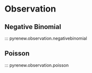 # Observation

## Negative Binomial

::: pyrenew.observation.negativebinomial

## Poisson

::: pyrenew.observation.poisson
